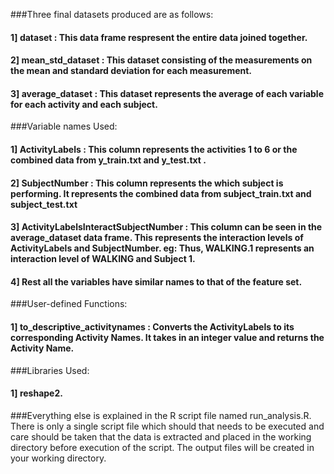 ###Three final datasets produced are as follows:
####        1] dataset : This data frame respresent the entire data joined together.
####        2] mean_std_dataset : This dataset consisting of the measurements on the mean and standard deviation for each measurement.
####        3] average_dataset :  This dataset represents the average of each variable for each activity and each subject.

###Variable names Used:
####        1] ActivityLabels : This column represents the activities 1 to 6 or the combined data from y_train.txt and y_test.txt .
####        2] SubjectNumber : This column represents the which subject is performing. It represents the combined data from subject_train.txt and subject_test.txt
####        3] ActivityLabelsInteractSubjectNumber : This column can be seen in the average_dataset data frame. This represents the interaction levels of ActivityLabels and SubjectNumber. eg: Thus, WALKING.1 represents an interaction level of WALKING and Subject 1.
####        4] Rest all the variables have similar names to that of the feature set.

###User-defined Functions:
####        1] to_descriptive_activitynames : Converts the ActivityLabels to its corresponding Activity Names. It takes in an integer value and returns the Activity Name.

###Libraries Used:
####        1] reshape2.

###Everything else is explained in the R script file named run_analysis.R. There is only a single script file which should that needs to be executed and care should be taken that the data is extracted and placed in the working directory before execution of the script. The output files will be created in your working directory. 